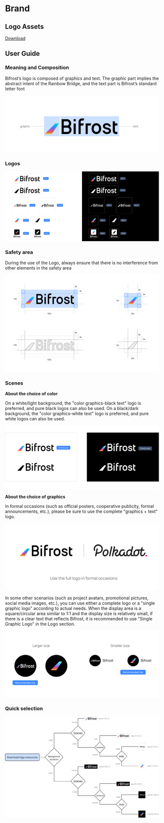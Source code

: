 # Brand

## Logo Assets

[Download](https://github.com/bifrost-finance/design-assets/raw/master/brand/Bifrost-Logo-Assets.zip)

## User Guide

### Meaning and Composition

Bifrost’s logo is composed of graphics and text. The graphic part implies the abstract intent of the Rainbow Bridge, and the text part is Bifrost’s standard letter font

![](../.gitbook/assets/brand-assets-01%20%281%29.png)

### Logos

![](../.gitbook/assets/brand-assets-02%20%281%29.png)

### Safety area

During the use of the Logo, always ensure that there is no interference from other elements in the safety area

![](../.gitbook/assets/brand-assets-03%20%281%29.png)

### Scenes

**About the choice of color**

On a white/light background, the "color graphics-black text" logo is preferred, and pure black logos can also be used. On a black/dark background, the "color graphics-white text" logo is preferred, and pure white logos can also be used.

![](../.gitbook/assets/brand-assets-04%20%281%29.png)

**About the choice of graphics**

In formal occasions \(such as official posters, cooperative publicity, formal announcements, etc.\), please be sure to use the complete "graphics + text" logo.

![](../.gitbook/assets/brand-assets-05%20%281%29.png)

In some other scenarios \(such as project avatars, promotional pictures, social media images, etc.\), you can use either a complete logo or a "single graphic logo" according to actual needs. When the display area is a square/circular area similar to 1:1 and the display size is relatively small, if there is a clear text that reflects Bifrost, it is recommended to use "Single Graphic Logo" in the Logo section.

![](../.gitbook/assets/brand-assets-06%20%282%29%20%282%29.png)

### Quick selection

![](../.gitbook/assets/brand-assets-07%20%281%29.png)

